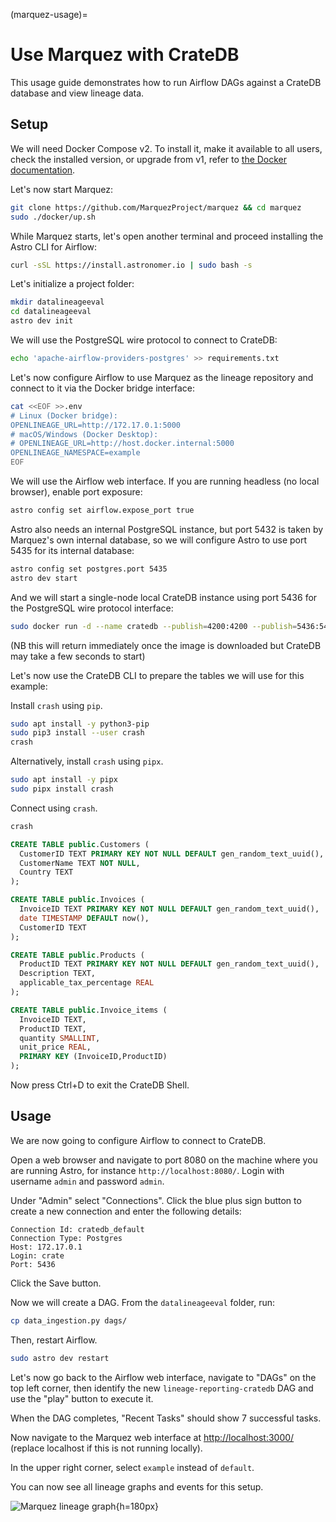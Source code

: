 (marquez-usage)=
# Use Marquez with CrateDB

This usage guide demonstrates how to run Airflow DAGs against a
CrateDB database and view lineage data.

## Setup

We will need Docker Compose v2. To install it, make it available to all users,
check the installed version, or upgrade from v1, refer to
[the Docker documentation](https://docs.docker.com/compose/migrate/).

Let's now start Marquez:

```bash
git clone https://github.com/MarquezProject/marquez && cd marquez
sudo ./docker/up.sh
```

While Marquez starts, let's open another terminal and proceed installing the Astro CLI for Airflow:

```bash
curl -sSL https://install.astronomer.io | sudo bash -s
```

Let's initialize a project folder:

```bash
mkdir datalineageeval
cd datalineageeval
astro dev init
```

We will use the PostgreSQL wire protocol to connect to CrateDB:

```bash
echo 'apache-airflow-providers-postgres' >> requirements.txt
```

Let's now configure Airflow to use Marquez as the lineage repository and connect to it via the Docker bridge interface:

```bash
cat <<EOF >>.env
# Linux (Docker bridge):
OPENLINEAGE_URL=http://172.17.0.1:5000
# macOS/Windows (Docker Desktop):
# OPENLINEAGE_URL=http://host.docker.internal:5000
OPENLINEAGE_NAMESPACE=example
EOF
```

We will use the Airflow web interface. If you are running headless (no local browser), enable port exposure:

```bash
astro config set airflow.expose_port true
``` 

Astro also needs an internal PostgreSQL instance, but port 5432 is taken by Marquez's own internal database, so we will configure Astro to use port 5435 for its internal database:

```bash
astro config set postgres.port 5435
astro dev start
```

And we will start a single-node local CrateDB instance using port 5436 for the PostgreSQL wire protocol interface:

```bash
sudo docker run -d --name cratedb --publish=4200:4200 --publish=5436:5432 --env CRATE_HEAP_SIZE=1g crate/crate:5.9.5 -Cdiscovery.type=single-node
```

(NB this will return immediately once the image is downloaded but CrateDB may take a few seconds to start)


Let's now use the CrateDB CLI to prepare the tables we will use for this example:

Install `crash` using `pip`.
```bash
sudo apt install -y python3-pip
sudo pip3 install --user crash
crash
```

Alternatively, install `crash` using `pipx`.
```bash
sudo apt install -y pipx
sudo pipx install crash
```

Connect using `crash`.
```bash
crash
```

```sql
CREATE TABLE public.Customers (
  CustomerID TEXT PRIMARY KEY NOT NULL DEFAULT gen_random_text_uuid(),
  CustomerName TEXT NOT NULL,
  Country TEXT
);

CREATE TABLE public.Invoices (
  InvoiceID TEXT PRIMARY KEY NOT NULL DEFAULT gen_random_text_uuid(),
  date TIMESTAMP DEFAULT now(),
  CustomerID TEXT
);

CREATE TABLE public.Products (
  ProductID TEXT PRIMARY KEY NOT NULL DEFAULT gen_random_text_uuid(),
  Description TEXT,
  applicable_tax_percentage REAL
);

CREATE TABLE public.Invoice_items (
  InvoiceID TEXT,
  ProductID TEXT,
  quantity SMALLINT,
  unit_price REAL,
  PRIMARY KEY (InvoiceID,ProductID)
);
```

Now press Ctrl+D to exit the CrateDB Shell.

## Usage

We are now going to configure Airflow to connect to CrateDB.

Open a web browser and navigate to port 8080 on the machine where you are running Astro, for instance `http://localhost:8080/`.
Login with username `admin` and password `admin`.

Under "Admin" select "Connections".
Click the blue plus sign button to create a new connection and enter the following details:

```text
Connection Id: cratedb_default
Connection Type: Postgres
Host: 172.17.0.1
Login: crate
Port: 5436
```

Click the Save button.

Now we will create a DAG. From the `datalineageeval` folder, run:
```bash
cp data_ingestion.py dags/
```

Then, restart Airflow.
```bash
sudo astro dev restart
```

Let's now go back to the Airflow web interface, navigate to "DAGs" on the top left corner, then identify the new `lineage-reporting-cratedb` DAG and use the "play" button to execute it.

When the DAG completes, "Recent Tasks" should show 7 successful tasks.

Now navigate to the Marquez web interface at <http://localhost:3000/> (replace localhost if this is not running locally).

In the upper right corner, select `example` instead of `default`.

You can now see all lineage graphs and events for this setup.

![Marquez lineage graph](/_assets/img/integrations/marquez/marquez-lineage.png){h=180px}
